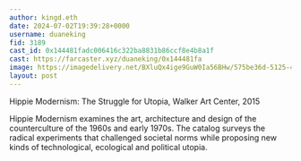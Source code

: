 ```yaml
---
author: kingd.eth
date: 2024-07-02T19:39:28+0000
username: duaneking
fid: 3189
cast_id: 0x144481fadc006416c322ba8831b86ccf8e4b8a1f
cast: https://farcaster.xyz/duaneking/0x144481fa
image: https://imagedelivery.net/BXluQx4ige9GuW0Ia56BHw/575be36d-5125-43e5-9f9b-b42e39cbb500/original
layout: post
---
```


Hippie Modernism: The Struggle for Utopia, Walker Art Center, 2015

Hippie Modernism examines the art, architecture and design of the counterculture of the 1960s and early 1970s. The catalog surveys the radical experiments that challenged societal norms while proposing new kinds of technological, ecological and political utopia.

<img src='https://imagedelivery.net/BXluQx4ige9GuW0Ia56BHw/575be36d-5125-43e5-9f9b-b42e39cbb500/original' alt='' referrerpolicy='no-referrer'/>
